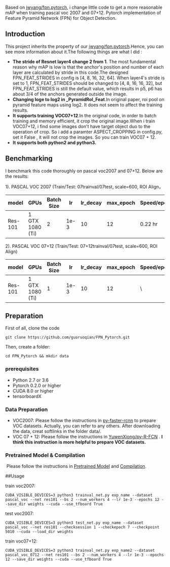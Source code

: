 Based on [jwyang/fpn.pytorch](https://github.com/jwyang/fpn.pytorch), i change little code to get a more reasonable mAP when training pascal voc 2007 and 07+12.
Pytorch implementation of Feature Pyramid Network (FPN) for Object Detection.



## Introduction

This project inherits the property of our [jwyang/fpn.pytorch](https://github.com/jwyang/fpn.pytorch).Hence, you can see more information about it.The following things are what I did :

* **The stride of Resnet layer4 change 2 from 1**. The most fundamental reason why mAP is low is that the anchor's position and number of each layer are calculated by stride in this code.The designed FPN_FEAT_STRIDES in config is [4, 8, 16, 32, 64].  When layer4's stride is set to 1, FPN_FEAT_STRIDES should be changed to [4, 8, 16, 16, 32], but FPN_FEAT_STRIDES is still the default value, which results in p5, p6 has about 3/4 of the anchors generated outside the image.
* **Changing loge to log2 in  _PyramidRoI_Feat**.In original paper, roi pool on pyramid feature maps using log2. It does not seem to affect the training results.
* **It supports training VOC07+12**.In the original code, in order to batch training and memory efficient, it crop the original image.When i train VOC07+12, i find some images don't have target object duo to the operation of crop. So i add a paramter ASPECT_CROPPING in config.py, set it False , it will not crop the images. So you can train VOC07 + 12.
* **It supports both python2 and python3.**

## Benchmarking

I benchmark this code thoroughly on pascal voc2007 and 07+12. Below are the results:

1). PASCAL VOC 2007 (Train/Test: 07trainval/07test, scale=600, ROI Align， 

model    | GPUs | Batch Size | lr        | lr_decay | max_epoch     |  Speed/epoch | Memory/GPU | mAP 
---------|-----------|----|-----------|-----|-----|-------|--------|--------
Res-101    | 1  GTX 1080 (Ti) | 2 | 1e-3 | 10  | 12  |  0.22 hr | 6137MB | 75.7 

2). PASCAL VOC 07+12 (Train/Test: 07+12trainval/07test, scale=600, ROI Align)



| model   | GPUs             | Batch Size | lr   | lr_decay | max_epoch | Speed/epoch | Memory/GPU | mAP  |
| ------- | ---------------- | ---------- | ---- | -------- | --------- | ----------- | ---------- | ---- |
| Res-101 | 1  GTX 1080 (Ti) | 1          | 1e-3 | 10       | 12        | \           | 9011MB     | 80.5 |

## Preparation

First of all, clone the code

```
git clone https://github.com/guoruoqian/FPN_Pytorch.git
```

Then, create a folder:

```
cd FPN_Pytorch && mkdir data
```

### prerequisites

- Python 2.7 or 3.6
- Pytorch 0.2.0 or higher
- CUDA 8.0 or higher
- tensorboardX

### Data Preparation

* VOC2007: Please follow the instructions in [py-faster-rcnn](https://github.com/rbgirshick/py-faster-rcnn#beyond-the-demo-installation-for-training-and-testing-models) to prepare VOC datasets. Actually, you can refer to any others. After downloading the data, creat softlinks in the folder data/.
* VOC 07 + 12: Please follow the instructions in [YuwenXiong/py-R-FCN](https://github.com/YuwenXiong/py-R-FCN/blob/master/README.md#preparation-for-training--testing) . **I think this instruction is more helpful to prepare VOC datasets.**

### Pretrained Model & Compilation

​	Please follow the instructions in [Pretrained Model](https://github.com/jwyang/faster-rcnn.pytorch#pretrained-model) and [Compilation](https://github.com/jwyang/faster-rcnn.pytorch#compilation).

##Usage

train voc2007:

```
CUDA_VISIBLE_DEVICES=3 python3 trainval_net.py exp_name --dataset pascal_voc --net res101 --bs 2 --num_workers 4 --lr 1e-3 --epochs 12 --save_dir weights --cuda --use_tfboard True
```

test voc2007:

```
CUDA_VISIBLE_DEVICES=3 python3 test_net.py exp_name --dataset pascal_voc --net res101 --checksession 1 --checkepoch 7 --checkpoint 5010 --cuda --load_dir weights
```

train voc07+12:

```
CUDA_VISIBLE_DEVICES=3 python3 trainval_net.py exp_name2 --dataset pascal_voc_0712 --net res101 --bs 2 --num_workers 4 --lr 1e-3 --epochs 12 --save_dir weights --cuda --use_tfboard True
```

